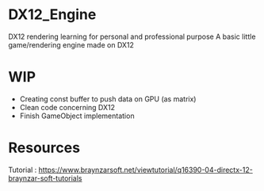 # DX12_Engine
DX12 rendering learning for personal and professional purpose
A basic little game/rendering engine made on DX12


# WIP
- Creating const buffer to push data on GPU (as matrix)
- Clean code concerning DX12
- Finish GameObject implementation

# Resources
Tutorial : https://www.braynzarsoft.net/viewtutorial/q16390-04-directx-12-braynzar-soft-tutorials
